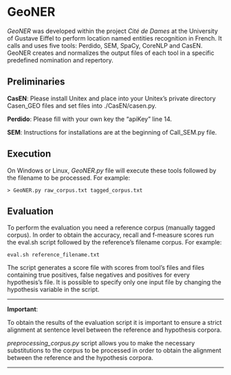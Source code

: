 # GeoNER

*GeoNER* was developed within the project *Cité de Dames* at the University of Gustave Eiffel to perform location named entities recognition in French. It calls and uses five tools: Perdido, SEM, SpaCy, CoreNLP and CasEN. GeoNER creates and normalizes the output files of each tool in a specific predefined nomination and repertory.


## Preliminaries

**CasEN**: Please install Unitex and place into your Unitex’s private directory Casen_GEO files and set files into ./CasEN/casen.py.

**Perdido**:  Please fill with your own key the “apiKey” line 14.

**SEM**: Instructions for installations are at the beginning of Call_SEM.py file. 


## Execution 

On Windows or Linux, *GeoNER.py* file will execute these tools followed by the filename to be processed.  For example: 
    
    > GeoNER.py raw_corpus.txt tagged_corpus.txt


## Evaluation 

To perform the evaluation you need a reference corpus (manually tagged corpus). In order to obtain the accuracy, recall and f-measure scores run the eval.sh script followed by the reference’s filename corpus.
For example: 

    eval.sh reference_filename.txt

The script generates a score file with scores from tool’s files and files containing true positives, false negatives and positives for every hypothesis’s file. It is possible to specify only one input file by changing the hypothesis variable in the script.

---- 
**Important**:

To obtain the results of the evaluation script it is important to ensure a strict alignment at sentence level between the reference and hypothesis corpora.
     
*preprocessing_corpus.py* script allows you to make the necessary substitutions to the corpus to be processed in order to obtain the alignment between the reference and the hypothesis corpora.

---- 
